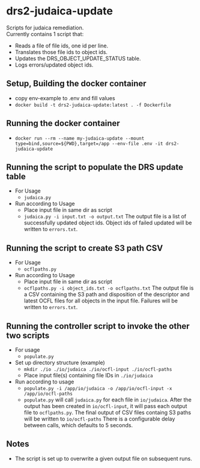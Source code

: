 # drs2-judaica-update

Scripts for judaica remediation.  
Currently contains 1 script that:
- Reads a file of file ids, one id per line.
- Translates those file ids to object ids.
- Updates the DRS_OBJECT_UPDATE_STATUS table.
- Logs errors/updated object ids.

## Setup, Building the docker container
- copy env-example to .env and fill values
- `docker build -t drs2-judaica-update:latest . -f Dockerfile` 
## Running the docker container
- `docker run --rm --name my-judaica-update --mount type=bind,source=${PWD},target=/app --env-file .env -it drs2-judaica-update` 

## Running the script to populate the DRS update table
- For Usage
  - `judaica.py`
- Run according to Usage
  - Place input file in same dir as script
  - `judaica.py -i input.txt -o output.txt`
  The output file is a list of successfully updated object ids. 
  Object ids of failed updated will be written to `errors.txt`.

## Running the script to create S3 path CSV
- For Usage
  - `ocflpaths.py`
- Run according to Usage
  - Place input file in same dir as script
  - `ocflpaths.py -i object_ids.txt -o ocflpaths.txt`
  The output file is a CSV containing the S3 path and disposition
  of the descriptor and latest OCFL files for all objects
  in the input file.
  Failures will be written to `errors.txt`.

## Running the controller script to invoke the other two scripts
- For usage
  - `populate.py`
- Set up directory structure (example)
  - `mkdir ./io ./io/judaica ./io/ocfl-input ./io/ocfl-paths`
  - Place input file(s) containing file IDs in `./io/judaica`
- Run according to usage
  - `populate.py -i /app/io/judaica -o /app/io/ocfl-input -x /app/io/ocfl-paths`
  - `populate.py` will call `judaica.py` for each file in `io/judaica`. After the output
  has been created in `io/ocfl-input`, it will pass each output file to `ocflpaths.py`.
  The final output of CSV files containg S3 paths will be written to `io/ocfl-paths`
  There is a configurable delay between calls, which defaults to 5 seconds.

## Notes
- The script is set up to overwrite a given output file on subsequent runs.
  